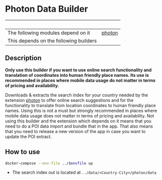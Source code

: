 # Photon Data Builder

| &nbsp;                                 | &nbsp;                                                       |
| -------------------------------------- | ------------------------------------------------------------ |
| The following modules depend on it     | [photon](https://github.com/trufi-association/trufi-server-modules/tree/main/extensions/photon) |
| This depends on the following builders |                                                              |

## Description

**Only use this builder if you want to use online search functionality and translation of coordinates into human friendly place names. Its use is recommended in places where mobile data usage do not matter in terms of pricing and availability.**

Downloads & extracts the search index for your country needed by the extension [photon](https://github.com/trufi-association/trufi-server/tree/main/extensions/photon) to offer online search suggestions and for the functionality to translate from location coordinates to human friendly place names. Using this is not a must but strongly recommended in places where mobile data usage does not matter in terms of pricing and availability. Not using this builder and the extension which depends on it means that you need to do a POI data import and bundle that in the app. That also means that you need to release a new version of the app in case you want to update the POI extract.

## How to use

```bash
docker-compose --env-file ../$envfile up
```

- The search index out is located at `../data/<Country-City>/photon/data`
